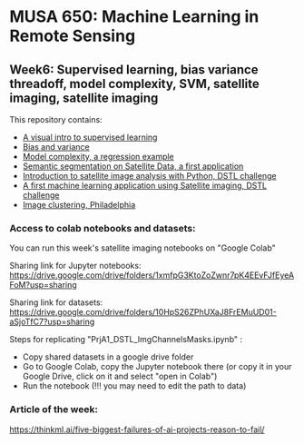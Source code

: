 # MUSA 650: Machine Learning in Remote Sensing

## Week6: Supervised learning, bias variance threadoff, model complexity, SVM, satellite imaging, satellite imaging

This repository contains:

- [A visual intro to supervised learning](http://www.r2d3.us/visual-intro-to-machine-learning-part-1)
- [Bias and variance](http://www.r2d3.us/visual-intro-to-machine-learning-part-2)
- [Model complexity, a regression example](ModelComplexity.ipynb)
- [Semantic segmentation on Satellite Data, a first application](PrjD1_SemanticSeg.ipynb)
- [Introduction to satellite image analysis with Python, DSTL challenge](PrjA1_DSTL_ImgChannelsMasks.ipynb)
- [A first machine learning application using Satellite imaging, DSTL challenge](PrjB3_DSTL_Clustering.ipynb)
- [Image clustering, Philadelphia](PrjB4_Sentinel_Clustering.ipynb)


### Access to colab notebooks and datasets:

You can run this week's satellite imaging notebooks on "Google Colab"

Sharing link for Jupyter notebooks:
https://drive.google.com/drive/folders/1xmfpG3KtoZoZwnr7pK4EEvFJfEyeAFoM?usp=sharing

Sharing link for datasets:
https://drive.google.com/drive/folders/10HpS26ZPhUXaJ8FrEMuUD01-aSjoTfC7?usp=sharing

Steps for replicating "PrjA1_DSTL_ImgChannelsMasks.ipynb" :

- Copy shared datasets in a google drive folder
- Go to Google Colab, copy the Jupyter notebook there (or copy it in your Google Drive, click on it and select "open in Colab")
- Run the notebook (!!! you may need to edit the path to data)


### Article of the week:
https://thinkml.ai/five-biggest-failures-of-ai-projects-reason-to-fail/
